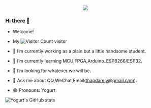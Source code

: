 <!-- 贪吃蛇代码贡献图 -->
<div align="center"><img src="https://cdn.jsdelivr.net/gh/sun0225SUN/sun0225SUN/contribution-snake/github-contribution-grid-snake.svg" /></div>

### Hi there 👋
- Welcome!
- My ![Visitor Count](https://profile-counter.glitch.me/Yogurt-994/count.svg) visitor

- 🔭 I’m currently working as a plain but a little handsome student.
- 🌱 I’m currently learning MCU,FPGA,Arduino_ESP8266/ESP32.
- 🤔 I’m looking for whatever we will be.
- 💬 Ask me about QQ,WeChat,Email(thapdarely@gmail.com).
- 😄 Pronouns: Yogurt

![Yogurt's GitHub stats](https://github-readme-stats.vercel.app/api?username=Yogurt-994&show_icons=true&theme=radical) 

<!--START_SECTION:waka-->
<!--END_SECTION:waka-->

